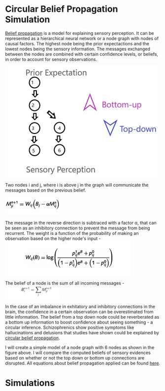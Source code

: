 # Circular Belief Propagation Simulation
[Belief propagation](https://en.wikipedia.org/wiki/Belief_propagation) is a model for explaining sensory perception. It can be represented as a hierarchical neural network or a node graph with nodes of causal factors. The highest node being the prior expectactions and the lowest nodes being the sensory information. The messages exchanged between the nodes are combined with certain confidence levels, or beliefs, in order to account for sensory observations. 

 ![alt text](https://github.com/SuhritD/PCBS-project/blob/master/Ayy%20lmao.png "Node Graph")
 
 Two nodes i and j, where i is above j in the graph will communicate the messages based on the previous belief. 
 
 ![alt text](https://github.com/SuhritD/PCBS-project/blob/master/Capture.PNG)
 
The message in the reverse direction is subtraced with a factor α, that can be seen as an inhibitory connection to prevent the message from being recurrent. The weight is a function of the probability of making an observation based on the higher node's input - 
 ![alt text](https://github.com/SuhritD/PCBS-project/blob/master/W.PNG) 
 
 The belief of a node is the sum of all incoming messages - 
 ![alt text](https://github.com/SuhritD/PCBS-project/blob/master/b.PNG)
 
 In the case of an imbalance in exhitatory and inhibitory connections in the brain, the confidence in a certain observation can be overestimated from little information. The belief from a top down node could be reverberated as a bottom up information to boost confidence about seeing something - a circular inference. Schizophrenics show positive symptoms like hallucinations and delusions that studies have shown could be explained by [circular belief propagation](https://academic.oup.com/schizophreniabulletin/article/42/5/1124/2414016).
 
 
 I will create a simple model of a node graph with 6 nodes as shown in the figure above. I will compare the computed beliefs of sensory evidences based on whether or not the top down or bottom up connections are disrupted. All equations about belief propagation applied can be found [here]. 

 
 # Simulations 
 ## 
 

[here]: https://oup.silverchair-cdn.com/oup/backfile/Content_public/Journal/brain/136/11/10.1093_brain_awt257/3/awt257_Supplementary_Data.zip?Expires=1578341001&Signature=y6luI7Pil3mD-OqDYChLIsVoNk4ev2r1sMzwQessujtYe2gs0AGiBhiIF~Y0zUdh7GYVKN1KrUGg7SdaFuQj3Tix46ZIqsDXCGrfNc~AP5Of3M8kcNULcwHSPt5eDcVe9z7AI8HoIflqg6dEyG3dNOvK658O1HsUx-zUmt0ZR~ltqJuhK1eGOfJhzqv-agYcZFmt4Mt8ECe8rwxGBiwrC-kz6LpYJ3NzaejK1H5mo9e-fqmEmWMIVdnmuphqFvU~ey-59TAuzAjUyX3ayXHbooo8WhEpvoc2zWUYf9Dri5J296xG6T~hGXz2JdDYfHvFC-3dGiTM5mn7pmzdDhhFfA__&Key-Pair-Id=APKAIE5G5CRDK6RD3PGA
